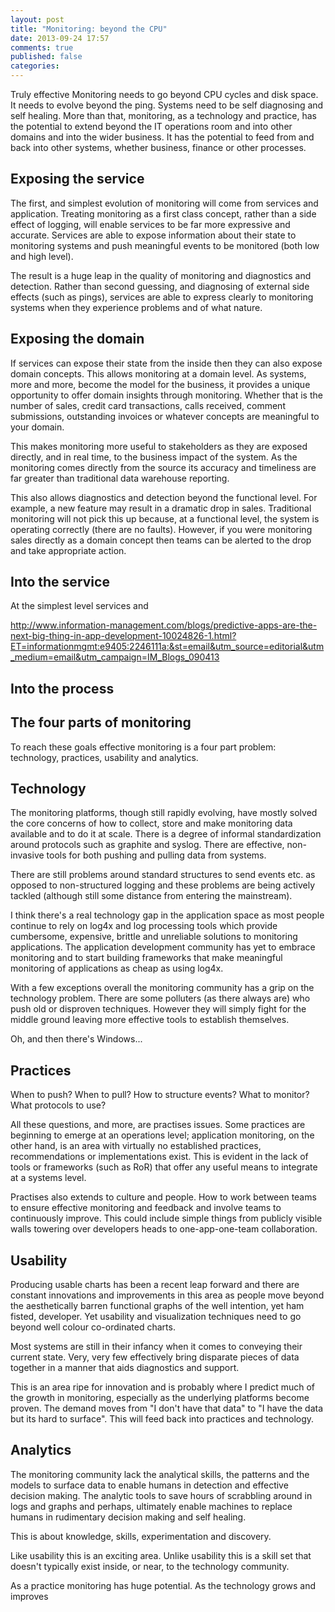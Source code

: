 ```yaml
---
layout: post
title: "Monitoring: beyond the CPU"
date: 2013-09-24 17:57
comments: true
published: false
categories: 
---
```


Truly effective Monitoring needs to go beyond CPU cycles and disk space.  It needs to evolve beyond the ping.  Systems need to be self diagnosing and self healing.  More than that, monitoring, as a technology and practice, has the potential to extend beyond the IT operations room and into other domains and into the wider business.  It has the potential to feed from and back into other systems, whether business, finance or other processes.

## Exposing the service
The first, and simplest evolution of monitoring will come from services and application. Treating monitoring as a first class concept, rather than a side effect of logging, will enable services to be far more expressive and accurate.  Services are able to expose information about their state to monitoring systems and push meaningful events to be monitored (both low and high level).

The result is a huge leap in the quality of monitoring and diagnostics and detection.  Rather than second guessing, and diagnosing of external side effects (such as pings), services are able to express clearly to monitoring systems when they experience problems and of what nature.

## Exposing the domain
If services can expose their state from the inside then they can also expose domain concepts.  This allows monitoring at a domain level.  As systems, more and more, become the model for the business, it provides a unique opportunity to offer domain insights through monitoring.   Whether that is the number of sales, credit card transactions, calls received, comment submissions, outstanding invoices or whatever concepts are meaningful to your domain.

This makes monitoring more useful to stakeholders as they are exposed directly, and in real time, to the business impact of the system.  As the monitoring comes directly from the source its accuracy and timeliness are far greater than traditional data warehouse reporting.

This also allows diagnostics and detection beyond the functional level.  For example, a new feature may result in a dramatic drop in sales.  Traditional monitoring will not pick this up because, at a functional level, the system is operating correctly (there are no faults).  However, if you were monitoring sales directly as a domain concept then teams can be alerted to the drop and take appropriate action.

## Into the service
At the simplest level services and 


http://www.information-management.com/blogs/predictive-apps-are-the-next-big-thing-in-app-development-10024826-1.html?ET=informationmgmt:e9405:2246111a:&st=email&utm_source=editorial&utm_medium=email&utm_campaign=IM_Blogs_090413

## Into the process

## The four parts of monitoring
To reach these goals effective monitoring is a four part problem: technology, practices, usability and analytics.

## Technology
The monitoring platforms, though still rapidly evolving, have mostly solved the core concerns of how to collect, store and make monitoring data available and to do it at scale.  There is a degree of informal standardization around protocols such as graphite and syslog.  There are effective, non-invasive tools for both pushing and pulling data from systems.

There are still problems around standard structures to send events etc. as opposed to non-structured logging and these problems are being actively tackled (although still some distance from entering the mainstream).  

I think there's a real technology gap in the application space as most people continue to rely on log4x and log processing tools which provide cumbersome, expensive, brittle and unreliable solutions to monitoring applications.  The application development community has yet to embrace monitoring and to start building frameworks that make meaningful monitoring of applications as cheap as using log4x.

With a few exceptions overall the monitoring community has a grip on the technology problem.  There are some polluters (as there always are) who push old or disproven techniques.  However they will simply fight for the middle ground leaving more effective tools to establish themselves.

Oh, and then there's Windows...

## Practices
When to push? When to pull? How to structure events? What to monitor? What protocols to use?

All these questions, and more, are practises issues.  Some practices are beginning to emerge at an operations level; application monitoring, on the other hand, is an area with virtually no established practices, recommendations or implementations exist.  This is evident in the lack of tools or frameworks (such as RoR) that offer any useful means to integrate at a systems level.

Practises also extends to culture and people.  How to work between teams to ensure effective monitoring and feedback and involve teams to continuously improve.  This could include simple things from publicly visible walls towering over developers heads to one-app-one-team collaboration.

## Usability
Producing usable charts has been a recent leap forward and there are constant innovations and improvements in this area as people move beyond the aesthetically barren functional graphs of the well intention, yet ham fisted, developer.  Yet usability and visualization techniques need to go beyond well colour co-ordinated charts.

Most systems are still in their infancy when it comes to conveying their current state.  Very, very few effectively bring disparate pieces of data together in a manner that aids diagnostics and support.  

This is an area ripe for innovation and is probably where I predict much of the growth in monitoring, especially as the underlying platforms become proven.  The demand moves from "I don't have that data" to "I have the data but its hard to surface".  This will feed back into practices and technology.

## Analytics
The monitoring community lack the analytical skills, the patterns and the models to surface data to enable humans in detection and effective decision making. The analytic tools to save hours of scrabbling around in logs and graphs and perhaps, ultimately enable machines to replace humans in rudimentary decision making and self healing.

This is about knowledge, skills, experimentation and discovery.

Like usability this is an exciting area.  Unlike usability this is a skill set that doesn't typically exist inside, or near, to the technology community.

As a practice monitoring has huge potential.  As the technology grows and improves